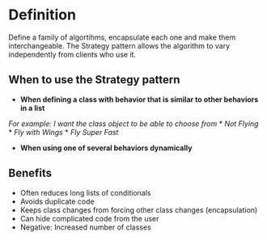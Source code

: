 # Definition
Define a family of algortihms, encapsulate each one and make them interchangeable. The Strategy pattern allows the algorithm to vary independently from clients who use it.

## When to use the Strategy pattern

* **When defining a class with behavior that is similar to other behaviors in a list**

*For example:*
*I want the class object to be able to choose from*
    * _Not Flying_
    * _Fly with Wings_
    * _Fly Super Fast_

* **When using one of several behaviors dynamically**

## Benefits

* Often reduces long lists of conditionals
* Avoids duplicate code
* Keeps class changes from forcing other class changes (encapsulation)
* Can hide complicated code from the user
* Negative: Increased number of classes